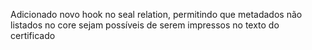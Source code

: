 
Adicionado novo hook no seal relation, permitindo que metadados não listados no core sejam possíveis de serem impressos no texto do certificado